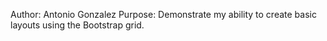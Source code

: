 Author: Antonio Gonzalez
Purpose: Demonstrate my ability to create basic layouts using the Bootstrap grid.